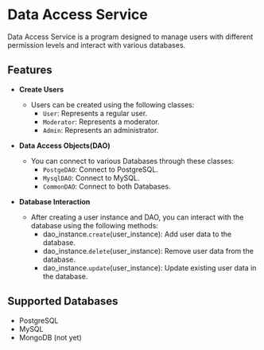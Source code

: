 # Data Access Service

Data Access Service is a program designed to manage users with different permission levels and interact with various databases.

## Features

- **Create Users**
  - Users can be created using the following classes:
    - `User`: Represents a regular user.
    - `Moderator`: Represents a moderator.
    - `Admin`: Represents an administrator.
   
- **Data Access Objects(DAO)**
  - You can connect to various Databases through these classes:
    - `PostgeDAO`: Connect to PostgreSQL.
    - `MysqlDAO`: Connect to MySQL.
    - `CommonDAO`: Connect to both Databases.
    
- **Database Interaction**
  - After creating a user instance and DAO, you can interact with the database using the following methods:
    - dao_instance.`create`(user_instance): Add user data to the database.
    - dao_instance.`delete`(user_instance): Remove user data from the database.
    - dao_instance.`update`(user_instance): Update existing user data in the database.

## Supported Databases

- PostgreSQL
- MySQL
- MongoDB (not yet)
